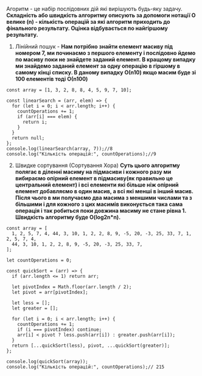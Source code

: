 Агоритм - це набір послідовних дій які вирішують будь-яку задачу.
**Складність або швидкість алгоритму описують за допомоги нотації О велике (n) - кількість операцій за які алгоритм приходить до фінального результату. Оцінка відбувається по найгіршому результату.**

1. Лінійний пошук -
   **Нам потрібно знайти елемент масиву під номером 7, ми починаємо з першого елементу і послідовно йдемо по масиву поки не знайдете заданий елемент. В кращому випадку ми знайдемо заданий елемент за одну операцію в гіршому в самому кінці списку. В даному випадку О(n10) якщо масим буде зі 100 елементів тоді О(n100)**

```
const array = [1, 3, 2, 8, 8, 4, 5, 9, 7, 10];

const linearSearch = (arr, elem) => {
  for (let i = 0; i < arr.length; i++) {
    countOperations += 1;
    if (arr[i] === elem) {
      return i;
    }
  }
  return null;
};
console.log(linearSearch(array, 7));//8
console.log("Кількість операцій:", countOperations);//9
```

2. Швидке сортування (Сортування Хора)
   **Суть цього алгоритму полягає в діленні масиму на підмасиви і кожного разу ми вибираємо опірний елемент в підмасиву(як правильно це центральний елемент) і всі елементи які більше ніж опірний елемент добавляємо в один масив, а всі які менші в інший масив. Після чього в ми получаємо два масима з меншими числами та з більшими і для кожного з цих масимів виконується така сама операція і так робиться поки довжина масиму не стане рівна 1.
   Швидкість алгоритму буде O(log2n\*n).**

```
const array = [
  1, 2, 5, 7, 4, 44, 3, 10, 1, 2, 2, 8, 9, -5, 20, -3, 25, 33, 7, 1, 2, 5, 7, 4,
  44, 3, 10, 1, 2, 2, 8, 9, -5, 20, -3, 25, 33, 7,
];

let countOperations = 0;

const quickSort = (arr) => {
  if (arr.length <= 1) return arr;

  let pivotIndex = Math.floor(arr.length / 2);
  let pivot = arr[pivotIndex];

  let less = [];
  let greater = [];

  for (let i = 0; i < arr.length; i++) {
    countOperations += 1;
    if (i === pivotIndex) continue;
    arr[i] < pivot ? less.push(arr[i]) : greater.push(arr[i]);
  }
  return [...quickSort(less), pivot, ...quickSort(greater)];
};

console.log(quickSort(array));
console.log("Кількість операцій:", countOperations);// 215
```
